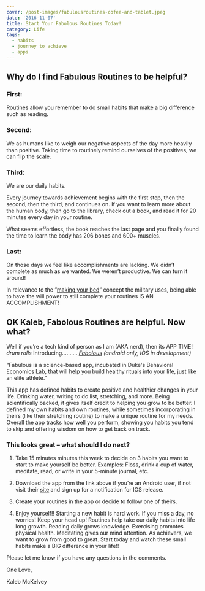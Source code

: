 ```yaml
---
cover: /post-images/fabulousroutines-cofee-and-tablet.jpeg
date: '2016-11-07'
title: Start Your Fabolous Routines Today!
category: Life
tags:
  - habits
  - journey to achieve
  - apps
---
```

## Why do I find Fabulous Routines to be helpful?

### First:

Routines allow you remember to do small habits that make a big difference such as reading.

### Second:

We as humans like to weigh our negative aspects of the day more heavily than positive. Taking time to routinely remind ourselves of the positives, we can flip the scale.

### Third:

We are our daily habits.

Every journey towards achievement begins with the first step, then the second, then the third, and continues on. If you want to learn more about the human body, then go to the library, check out a book, and read it for 20 minutes every day in your routine.

What seems effortless, the book reaches the last page and you finally found the time to learn the body has 206 bones and 600+ muscles.

### Last:

On those days we feel like accomplishments are lacking. We didn’t complete as much as we wanted. We weren’t productive. We can turn it around!

In relevance to the ”[making your bed](https://www.youtube.com/watch?v=pxBQLFLei70)” concept the military uses, being able to have the will power to still complete your routines IS AN ACCOMPLISHMENT!

## OK Kaleb, Fabolous Routines are helpful. Now what?

Well if you’re a tech kind of person as I am (AKA nerd), then its APP TIME! *drum rolls* Introducing.......... _[Fabolous](https://play.google.com/store/apps/details?id=co.thefabulous.app) (android only, IOS in development)_

“Fabulous is a science-based app, incubated in Duke's Behavioral Economics Lab, that will help you build healthy rituals into your life, just like an elite athlete.”

This app has defined habits to create positive and healthier changes in your life. Drinking water, writing to do list, stretching, and more. Being scientifically backed, it gives itself credit to helping you grow to be better.
I defined my own habits and own routines, while sometimes incorporating in theirs (like their stretching routine) to make a unique routine for my needs. Overall the app tracks how well you perform, showing you habits you tend to skip and offering wisdom on how to get back on track.

### This looks great – what should I do next?

1. Take 15 minutes minutes this week to decide on 3 habits you want to start to make yourself be better. Examples: Floss, drink a cup of water, meditate, read, or write in your 5-minute journal, etc.

2. Download the app from the link above if you’re an Android user, if not visit their [site](http://www.thefabulous.co/) and sign up for a notification for IOS release.

3. Create your routines in the app or decide to follow one of theirs.

4. Enjoy yourself!! Starting a new habit is hard work. If you miss a day, no worries! Keep your head up! Routines help take our daily habits into life long growth. Reading daily grows knowledge. Exercising promotes physical health. Meditating gives our mind attention. As achievers, we want to grow from good to great. Start today and watch these small habits make a BIG difference in your life!!

Please let me know if you have any questions in the comments.

One Love,

Kaleb McKelvey
